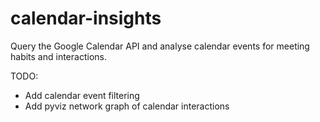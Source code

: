 # calendar-insights

Query the Google Calendar API and analyse calendar events for meeting habits and interactions.

TODO:
- Add calendar event filtering
- Add pyviz network graph of calendar interactions


